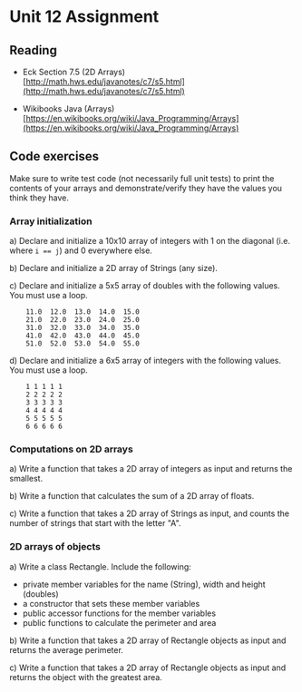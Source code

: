 # Unit 12 Assignment

## Reading

* Eck Section 7.5 (2D Arrays)  
[http://math.hws.edu/javanotes/c7/s5.html](http://math.hws.edu/javanotes/c7/s5.html)

* Wikibooks Java (Arrays)  
[https://en.wikibooks.org/wiki/Java_Programming/Arrays](https://en.wikibooks.org/wiki/Java_Programming/Arrays)  

## Code exercises

Make sure to write test code (not necessarily full unit tests) to print the
contents of your arrays and demonstrate/verify they have the values you think
they have.

### Array initialization

a) Declare and initialize a 10x10 array of integers with 1 on the diagonal (i.e. where
`i == j`) and 0 everywhere else.

b) Declare and initialize a 2D array of Strings (any size).

c) Declare and initialize a 5x5 array of doubles with the following values.
You must use a loop.

```
    11.0  12.0  13.0  14.0  15.0
    21.0  22.0  23.0  24.0  25.0
    31.0  32.0  33.0  34.0  35.0
    41.0  42.0  43.0  44.0  45.0
    51.0  52.0  53.0  54.0  55.0
```

d) Declare and initialize a 6x5 array of integers with the following values.
You must use a loop.

```
    1 1 1 1 1
    2 2 2 2 2 
    3 3 3 3 3 
    4 4 4 4 4 
    5 5 5 5 5 
    6 6 6 6 6 
```

### Computations on 2D arrays

a) Write a function that takes a 2D array of integers as input and returns the smallest.

b) Write a function that calculates the sum of a 2D array of floats.

c) Write a function that takes a 2D array of Strings as input, and counts the
number of strings that start with the letter "A".

### 2D arrays of objects

a) Write a class Rectangle.  Include the following:

- private member variables for the name (String), width and height (doubles)
- a constructor that sets these member variables
- public accessor functions for the member variables
- public functions to calculate the perimeter and area

b) Write a function that takes a 2D array of Rectangle objects as input and
returns the average perimeter.

c) Write a function that takes a 2D array of Rectangle objects as input and
returns the object with the greatest area.

